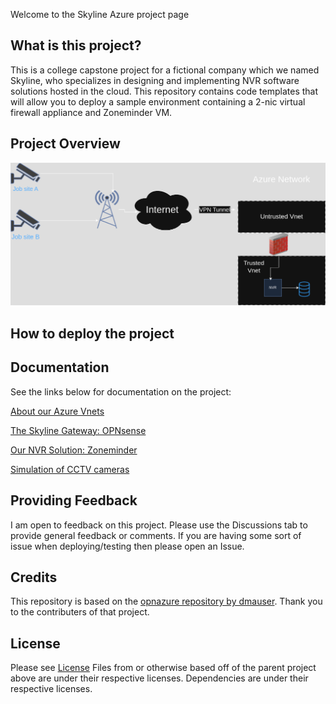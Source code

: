 Welcome to the Skyline Azure project page

## What is this project? ##

This is a college capstone project for a fictional company which we named Skyline, who specializes in designing and implementing NVR software solutions hosted in the cloud. This repository contains code templates that will allow you to deploy a sample environment containing a 2-nic virtual firewall appliance and Zoneminder VM.

## Project Overview ##

![Skyline network topology diagram](docs/images/project-topology.png)

## How to deploy the project ##

## Documentation ##

See the links below for documentation on the project:

[About our Azure Vnets](docs/vnets.md)

[The Skyline Gateway: OPNsense](docs/opnsense.md)

[Our NVR Solution: Zoneminder](docs/zoneminder.md)

[Simulation of CCTV cameras](docs/camera-deployment.md)

## Providing Feedback ##

I am open to feedback on this project. Please use the Discussions tab to provide general feedback or comments. If you are having some sort of issue when deploying/testing then please open an Issue.

## Credits ##

This repository is based on the [opnazure repository by dmauser](https://github.com/dmauser/opnazure/tree/master). Thank you to the contributers of that project.

## License ##
Please see [License](LICENSE)
Files from or otherwise based off of the parent project above are under their respective licenses.
Dependencies are under their respective licenses.